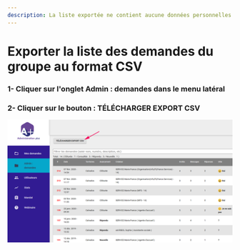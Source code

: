 ```yaml
---
description: La liste exportée ne contient aucune données personnelles des usagers.
---
```


# Exporter la liste des demandes du groupe au format CSV

### 1- Cliquer sur l'onglet Admin : demandes dans le menu latéral

### 2- Cliquer sur le bouton : TÉLÉCHARGER EXPORT CSV 

![](../.gitbook/assets/image.png)

